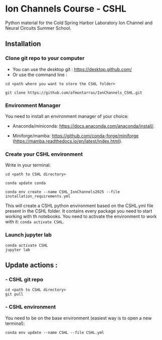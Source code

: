 # Ion Channels Course - CSHL
Python material for the Cold Spring Harbor Laboratory Ion Channel and Neural Circuits Summer School. 
## Installation
### Clone git repo to your computer
- You can use the desktop git : https://desktop.github.com/
- Or use the command line : 
```
cd <path where you want to store the CSHL folder>
```
```
git clone https://github.com/afmontarras/IonChannels_CSHL.git
```
### Environment Manager
You need to install an environment manager of your choice:
- Anaconda/miniconda: https://docs.anaconda.com/anaconda/install/.

- Miniforge/mamba: https://github.com/conda-forge/miniforge (https://mamba.readthedocs.io/en/latest/index.html).

### Create your CSHL environment
 Write in your terminal:
```
cd <path to CSHL directory>
```
```
conda update conda
```
```
conda env create --name CSHL_IonChannels2025 --file installation_requirements.yml
```
This will create a CSHL python environment based on the CSHL.yml file present in the CSHL folder. It contains every package you need to start working with th notebooks. You need to activate the environment to work with it: `conda activate CSHL`.

### Launch jupyter lab
```
conda activate CSHL
jupyter lab
```
## Update actions : 
### - CSHL git repo
```
cd <path to CSHL directory>
git pull
```

### - CSHL environment
You need to be on the base environment (easiest way is to open a new terminal): 
```
conda env update --name CSHL --file CSHL.yml
```